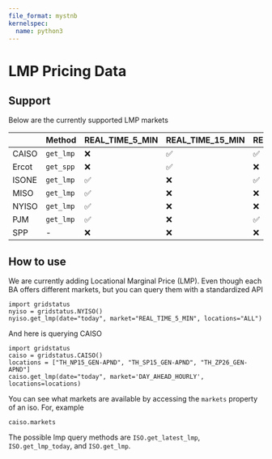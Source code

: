 ```yaml
---
file_format: mystnb
kernelspec:
  name: python3
---
```


# LMP Pricing Data

## Support

Below are the currently supported LMP markets

<!-- LMP AVAILABILITY TABLE START -->
|       | Method    | REAL_TIME_5_MIN   | REAL_TIME_15_MIN   | REAL_TIME_HOURLY   | DAY_AHEAD_HOURLY   |
|:------|:----------|:------------------|:-------------------|:-------------------|:-------------------|
| CAISO | `get_lmp` | &#10060;          | &#x2705;           | &#x2705;           | &#x2705;           |
| Ercot | `get_spp` | &#10060;          | &#x2705;           | &#10060;           | &#x2705;           |
| ISONE | `get_lmp` | &#x2705;          | &#10060;           | &#x2705;           | &#x2705;           |
| MISO  | `get_lmp` | &#x2705;          | &#10060;           | &#10060;           | &#x2705;           |
| NYISO | `get_lmp` | &#x2705;          | &#10060;           | &#10060;           | &#x2705;           |
| PJM   | `get_lmp` | &#x2705;          | &#10060;           | &#x2705;           | &#x2705;           |
| SPP   | -         | &#10060;          | &#10060;           | &#10060;           | &#10060;           |

<!-- LMP AVAILABILITY TABLE END -->


## How to use

We are currently adding Locational Marginal Price (LMP). Even though each BA offers different markets, but you can query them with a standardized API

```{code-cell}
import gridstatus
nyiso = gridstatus.NYISO()
nyiso.get_lmp(date="today", market="REAL_TIME_5_MIN", locations="ALL")
```

And here is querying CAISO

```{code-cell}
import gridstatus
caiso = gridstatus.CAISO()
locations = ["TH_NP15_GEN-APND", "TH_SP15_GEN-APND", "TH_ZP26_GEN-APND"]
caiso.get_lmp(date="today", market='DAY_AHEAD_HOURLY', locations=locations)
```

You can see what markets are available by accessing the `markets` property of an iso. For, example

```{code-cell}
caiso.markets
```

The possible lmp query methods are `ISO.get_latest_lmp`, `ISO.get_lmp_today`, and `ISO.get_lmp`.

